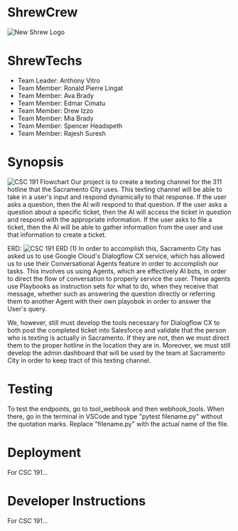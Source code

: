 # ShrewCrew
 ![New Shrew Logo](https://github.com/user-attachments/assets/388f4ea8-84b1-4097-a011-387a7e9315f8)

ShrewTechs
=======
- Team Leader: Anthony Vitro
- Team Member: Ronald Pierre Lingat
- Team Member: Ava Brady
- Team Member: Edmar Cimatu
- Team Member: Drew Izzo
- Team Member: Mia Brady
- Team Member: Spencer Headspeth
- Team Member: Rajesh Suresh

Synopsis
=======
![CSC 191 Flowchart](https://github.com/user-attachments/assets/133ecc88-1d52-418b-97fb-18da42199855)
Our project is to create a texting channel for the 311 hotline that the Sacramento City uses. This texting channel will be able to take in a user's input and respond dynamically to that response. If the user asks a question, then the AI will respond to that question. If the user asks a question about a specific ticket, then the AI will access the ticket in question and respond with the appropriate information. If the user asks to file a ticket, then the AI will be able to gather information from the user and use that information to create a ticket.

ERD:
![CSC 191 ERD (1)](https://github.com/user-attachments/assets/09cd77e6-c200-442d-8311-2f85988b67b6)
In order to accomplish this, Sacramento City has asked us to use Google Cloud's Dialogflow CX service, which has allowed us to use their Conversational Agents feature in order to accomplish our tasks. This involves us using Agents, which are effectively AI bots, in order to direct the flow of conversation to properly service the user. These agents use Playbooks as instruction sets for what to do, when they receive that message, whether such as answering the question directly or referring them to another Agent with their own playobok in order to answer the User's query.

We, however, still must develop the tools necessary for Dialogflow CX to both post the completed ticket into Salesforce and validate that the person who is texting is actually in Sacramento. If they are not, then we must direct them to the proper hotline in the location they are in. Moreover, we must still develop the admin dashboard that will be used by the team at Sacramento City in order to keep tract of this texting channel.

Testing
=======
To test the endpoints, go to tool_webhook and then webhook_tools. When there, go in the terminal in VSCode and type "pytest filename.py" without the quotation marks. Replace "filename.py" with the actual name of the file. 

Deployment
=======
For CSC 191...

Developer Instructions
=======
For CSC 191...
